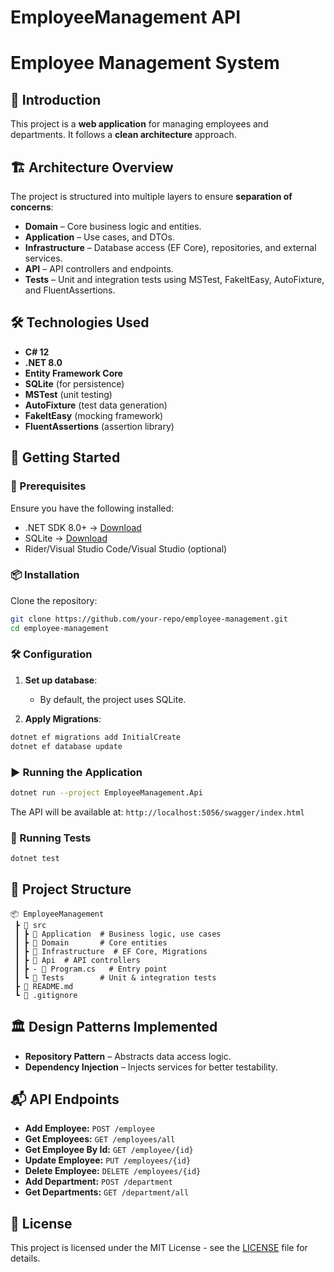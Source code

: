 # EmployeeManagement API
# Employee Management System

## 📖 Introduction

This project is a **web application** for managing employees and departments. It follows a **clean architecture** approach.

## 🏗️ Architecture Overview

The project is structured into multiple layers to ensure **separation of concerns**:

- **Domain** – Core business logic and entities.
- **Application** – Use cases, and DTOs.
- **Infrastructure** – Database access (EF Core), repositories, and external services.
- **API** – API controllers and endpoints.
- **Tests** – Unit and integration tests using MSTest, FakeItEasy, AutoFixture, and FluentAssertions.

## 🛠️ Technologies Used

- **C# 12**
- **.NET 8.0**
- **Entity Framework Core**
- **SQLite** (for persistence)
- **MSTest** (unit testing)
- **AutoFixture** (test data generation)
- **FakeItEasy** (mocking framework)
- **FluentAssertions** (assertion library)

## 🚀 Getting Started

### 🔧 Prerequisites

Ensure you have the following installed:

- .NET SDK 8.0+  → [Download](https://dotnet.microsoft.com/)
- SQLite  → [Download](https://www.sqlite.org/download.html)
- Rider/Visual Studio Code/Visual Studio (optional)

### 📦 Installation

Clone the repository:

```sh
git clone https://github.com/your-repo/employee-management.git
cd employee-management
```

### 🛠️ Configuration

1. **Set up database**:

    - By default, the project uses SQLite.

2. **Apply Migrations**:

```sh
dotnet ef migrations add InitialCreate
dotnet ef database update
```

### ▶️ Running the Application

```sh
dotnet run --project EmployeeManagement.Api
```

The API will be available at: `http://localhost:5056/swagger/index.html`

### 🧪 Running Tests

```sh
dotnet test
```

## 📂 Project Structure

```
📦 EmployeeManagement
 ┣ 📂 src
 ┃ ┣ 📂 Application  # Business logic, use cases
 ┃ ┣ 📂 Domain       # Core entities
 ┃ ┣ 📂 Infrastructure  # EF Core, Migrations
 ┃ ┣ 📂 Api  # API controllers
 ┃ ┣ - 📜 Program.cs   # Entry point
 ┃ ┗ 📂 Tests        # Unit & integration tests
 ┣ 📜 README.md
 ┗ 📜 .gitignore
```

## 🏛️ Design Patterns Implemented

- **Repository Pattern** – Abstracts data access logic.
- **Dependency Injection** – Injects services for better testability.

## 📬 API Endpoints

- **Add Employee:** `POST /employee`
- **Get Employees:** `GET /employees/all`
- **Get Employee By Id:** `GET /employee/{id}`
- **Update Employee:** `PUT /employees/{id}`
- **Delete Employee:** `DELETE /employees/{id}`
- **Add Department:** `POST /department`
- **Get Departments:** `GET /department/all`

## 📜 License

This project is licensed under the MIT License - see the [LICENSE](LICENSE) file for details.

